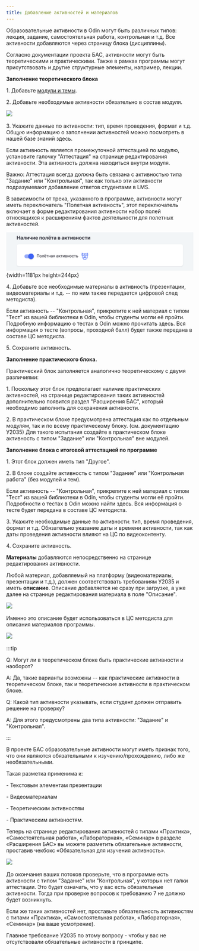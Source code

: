 ```yaml
---
title: Добавление активностей и материалов
---
```


Образовательные активности в Odin могут быть различных типов: лекция, задание, самостоятельная работа, контрольная и т.д. Все активности добавляются через страницу блока (дисциплины).

Согласно документации проекта БАС, активности могут быть теоретическими и практическими. Также в рамках программы могут присутствовать и другие структурные элементы, например, лекции.

**Заполнение теоретического блока**

1\. Добавьте [модули и темы](./dobavlenie-modulei-i-tem).

2\. Добавьте необходимые активности обязательно в состав модуля.

![](<../.gitbook/assets/image (69).png>)

3\. Укажите данные по активности: тип, время проведения, формат и т.д. Общую информацию о заполнении активностей можно посмотреть в нашей базе знаний здесь.

Если активность является промежуточной аттестацией по модулю, установите галочку "Аттестация" на странице редактирования активности. Эта активность должна находиться внутри модуля.

Важно: Аттестация всегда должна быть связана с активностью типа "Задание" или "Контрольная", так как только эти активности подразумевают добавление ответов студентами в LMS.

В зависимости от трека, указанного в программе, активности могут иметь переключатель "Полетная активность", этот переключатель включает в форме редактирования активности набор полей относящихся к расширениям фактов деятельности для полетных активностей.

![](./dobavlenie-aktivnostei-i-materialov.png){width=1181px height=244px}

4\. Добавьте все необходимые материалы в активность (презентации, видеоматериалы и т.д. -- по ним также передается цифровой след методиста).

Если активность -- "Контрольная", прикрепите к ней материал с типом "Тест" из вашей библиотеки в Odin, чтобы студенты могли её пройти. Подробную информацию о тестах в Odin можно прочитать здесь. Вся информация о тесте (вопросы, проходной балл) будет также передана в составе ЦС методиста.

5\. Сохраните активность.

**Заполнение практического блока.**

Практический блок заполняется аналогично теоретическому с двумя различиями:

1\. Поскольку этот блок предполагает наличие практических активностей, на странице редактирования таких активностей дополнительно появится раздел "Расширения БАС", который необходимо заполнить для сохранения активности.

2\. В практическом блоке предусмотрена аттестация как по отдельным модулям, так и по всему практическому блоку. (см. документацию У2035) Для такого испытания создайте в практическом блоке активность с типом "Задание" или "Контрольная" вне модулей.

**Заполнение блока с итоговой аттестацией по программе**

1\. Этот блок должен иметь тип "Другое".

2\. В блоке создайте активность с типом "Задание" или "Контрольная работа" (без модулей и тем).

Если активность -- "Контрольная", прикрепите к ней материал с типом "Тест" из вашей библиотеки в Odin, чтобы студенты могли её пройти. Подробности о тестах в Odin можно найти здесь. Вся информация о тесте будет передана в составе ЦС методиста.

3\. Укажите необходимые данные по активности: тип, время проведения, формат и т.д. Обязательно указание даты и времени активности, так как даты проведения активности влияют на ЦС по видеоконтенту.

4\. Сохраните активность.

**Материалы** добавляются непосредственно на странице редактирования активности.

Любой материал, добавляемый на платформу (видеоматериалы, презентации и т.д.), должен соответствовать требованиям У2035 и иметь **описание**. Описание добавляется не сразу при загрузке, а уже далее на странице редактирования материала в поле "Описание".

![](<../.gitbook/assets/image (1).png>)

Именно это описание будет использоваться в ЦС методиста для описания материалов программы.

![](<../.gitbook/assets/image (91).png>)

:::tip 

Q: Могут ли в теоретическом блоке быть практические активности и наоборот?

A: Да, такие варианты возможны -- как практические активности в теоретическом блоке, так и теоретические активности в практическом блоке.



Q: Какой тип активности указывать, если студент должен отправить решение на проверку?

A: Для этого предусмотрены два типа активности: "Задание" и "Контрольная".

:::

В проекте БАС образовательные активности могут иметь признак того, что они являются обязательными к изучению/прохождению, либо же необязательными.

Такая разметка применима к:

\- Текстовым элементам презентации

\- Видеоматериалам

\- Теоретическим активностям

\- Практическим активностям.

Теперь на странице редактирования активностей с типами «Практика», «Самостоятельная работа», «Лабораторная», «Семинар» в разделе «Расширения БАС» вы можете разметить обязательные активности, проставив чекбокс «Обязательная для изучения активность».

![](<../.gitbook/assets/image (73).png>)

До окончания ваших потоков проверьте, что в программе есть активности с типом "Задание" или "Контрольная", у которых нет галки аттестации. Это будет означать, что у вас есть обязательные активности. Тогда при проверке вопросов к требованию 7 не должно будет возникнуть.

Если же таких активностей нет, проставьте обязательность активностям с типами «Практика», «Самостоятельная работа», «Лабораторная», «Семинар» (на ваше усмотрение).

Главное требование У2035 по этому вопросу - чтобы у вас не отсутствовали обязательные активности в принципе.